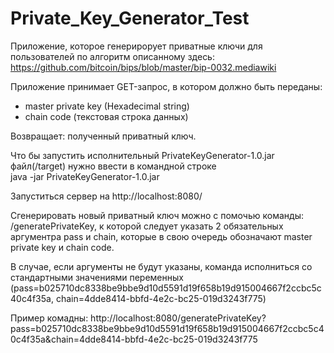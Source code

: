 # Private_Key_Generator_Test

Приложение, которое генерирорует приватные ключи для пользователей по алгоритм описанному здесь:
https://github.com/bitcoin/bips/blob/master/bip-0032.mediawiki

Приложение принимает GET-запрос, в котором должно быть переданы:
- master private key (Hexadecimal string)
- chain code (текстовая строка данных)

Возвращает: полученный приватный ключ.

Что бы запустить исполнительный PrivateKeyGenerator-1.0.jar файл(/target) нужно ввести в командной строке  
java -jar PrivateKeyGenerator-1.0.jar

Запуститься сервер на http://localhost:8080/ 

Сгенерировать новый приватный ключ можно с помочью команды: /generatePrivateKey, к которой следует указать 2 обязательных аргументра
pass и chain, которые в свою очередь обозначают master private key и chain code.

В случае, если аргументы не будут указаны, команда исполниться со стандартными значениями переменных 
(pass=b025710dc8338be9bbe9d10d5591d19f658b19d915004667f2ccbc5c40c4f35a, chain=4dde8414-bbfd-4e2c-bc25-019d3243f775)

Пример комадны: 
http://localhost:8080/generatePrivateKey?pass=b025710dc8338be9bbe9d10d5591d19f658b19d915004667f2ccbc5c40c4f35a&chain=4dde8414-bbfd-4e2c-bc25-019d3243f775

